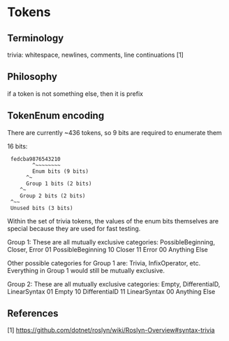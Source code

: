 
# Tokens


## Terminology


trivia: whitespace, newlines, comments, line continuations [1]



## Philosophy

if a token is not something else, then it is prefix



## TokenEnum encoding

 There are currently ~436 tokens, so 9 bits are required to enumerate them

 16 bits:

```
 fedcba9876543210
        ^~~~~~~~~
        Enum bits (9 bits)
      ^~
      Group 1 bits (2 bits)
    ^~
    Group 2 bits (2 bits)
 ^~~
 Unused bits (3 bits)
```


Within the set of trivia tokens, the values of the enum bits themselves are special because they are used for fast
testing.


Group 1: These are all mutually exclusive categories: PossibleBeginning, Closer, Error
01 PossibleBeginning
10 Closer
11 Error
00 Anything Else

Other possible categories for Group 1 are: Trivia, InfixOperator, etc. Everything in Group 1 would still
be mutually exclusive.



Group 2: These are all mutually exclusive categories: Empty, DifferentialD, LinearSyntax
01 Empty
10 DifferentialD
11 LinearSyntax
00 Anything Else





## References

[1] https://github.com/dotnet/roslyn/wiki/Roslyn-Overview#syntax-trivia








